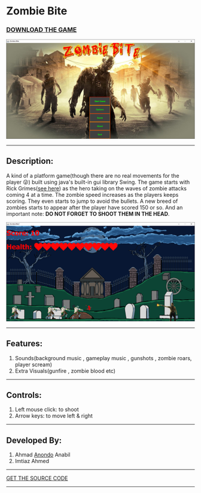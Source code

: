 # **Zombie Bite** 
### [DOWNLOAD THE GAME](https://github.com/Anondo/Java-Zombie-Bite-Project/archive/master/Setup/Setup.zip)

![Opening Screen](https://github.com/Anondo/Java-Zombie-Bite-Project/blob/master/Screenshots/opening.png)
<hr>

## **Description:**
A kind of a platform game(though there are no real movements for the player :stuck_out_tongue_winking_eye:) built using 
java's built-in gui library Swing. The game starts with Rick Grimes([see here](https://en.wikipedia.org/wiki/Rick_Grimes)) as the 
hero taking on the waves of zombie attacks coming 4 at a time. The zombie speed increases as the players keeps scoring. They even 
starts to jump to avoid the bullets. A new breed of zombies starts to appear after the player have scored 150 or so. And an important
note: **DO NOT FORGET TO SHOOT THEM IN THE HEAD**.

![Game Play](https://github.com/Anondo/Java-Zombie-Bite-Project/blob/master/Screenshots/gameplay.png)
<hr>

## **Features:**
1. Sounds(background music , gameplay music , gunshots , zombie roars,  player scream)
1. Extra Visuals(gunfire , zombie blood etc)
<hr>

## **Controls:**
1. Left mouse click: to shoot
1. Arrow keys: to move left & right
<hr>

## **Developed By:**
1. Ahmad [Anondo](https://github.com/Anondo) Anabil
1. Imtiaz Ahmed
<hr>

[GET THE SOURCE CODE](https://github.com/Anondo/Java-Zombie-Bite-Project/archive/master.zip)
<hr>


